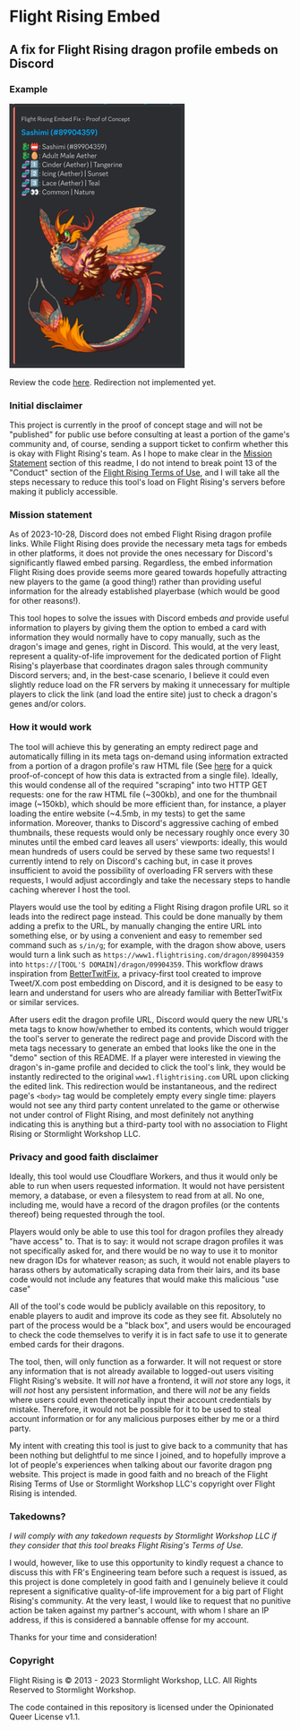 # Flight Rising Embed
## A fix for Flight Rising dragon profile embeds on Discord

### Example
<img src="sashimidemo.png">

Review the code [here](proofofconcept.html). Redirection not implemented yet.

### Initial disclaimer
This project is currently in the proof of concept stage and will not be "published" for public use before consulting at least a portion of the game's community and, of course, sending a support ticket to confirm whether this is okay with Flight Rising's team. As I hope to make clear in the [Mission Statement](#mission-statement) section of this readme, I do not intend to break point 13 of the "Conduct" section of the [Flight Rising Terms of Use](https://flightrising.com/main.php?p=wiki&article=81), and I will take all the steps necessary to reduce this tool's load on Flight Rising's servers before making it publicly accessible.

### Mission statement
As of 2023-10-28, Discord does not embed Flight Rising dragon profile links. While Flight Rising does provide the necessary meta tags for embeds in other platforms, it does not provide the ones necessary for Discord's significantly flawed embed parsing. Regardless, the embed information Flight Rising does provide seems more geared towards hopefully attracting new players to the game (a good thing!) rather than providing useful information for the already established playerbase (which would be good for other reasons!).

This tool hopes to solve the issues with Discord embeds *and* provide useful information to players by giving them the option to embed a card with information they would normally have to copy manually, such as the dragon's image and genes, right in Discord. This would, at the very least, represent a quality-of-life improvement for the dedicated portion of Flight Rising's playerbase that coordinates dragon sales through community Discord servers; and, in the best-case scenario, I believe it could even slightly reduce load on the FR servers by making it unnecessary for multiple players to click the link (and load the entire site) just to check a dragon's genes and/or colors.

### How it would work

The tool will achieve this by generating an empty redirect page and automatically filling in its meta tags on-demand using information extracted from a portion of a dragon profile's raw HTML file (See [here](fetch.js) for a quick proof-of-concept of how this data is extracted from a single file).  Ideally, this would condense all of the required "scraping" into two HTTP GET requests: one for the raw HTML file (~300kb), and one for the thumbnail image (~150kb), which should be more efficient than, for instance, a player loading the entire website (~4.5mb, in my tests) to get the same information. Moreover, thanks to Discord's aggressive caching of embed thumbnails, these requests would only be necessary roughly once every 30 minutes until the embed card leaves all users' viewports: ideally, this would mean hundreds of users could be served by these same two requests! I currently intend to rely on Discord's caching but, in case it proves insufficient to avoid the possibility of overloading FR servers with these requests, I would adjust accordingly and take the necessary steps to handle caching wherever I host the tool.

Players would use the tool by editing a Flight Rising dragon profile URL so it leads into the redirect page instead. This could be done manually by them adding a prefix to the URL, by manually changing the entire URL into something else, or by using a convenient and easy to remember sed command such as `s/in/g`; for example, with the dragon show above, users would turn a link such as `https://www1.flightrising.com/dragon/89904359` into `https://[TOOL'S DOMAIN]/dragon/09904359`. This workflow draws inspiration from [BetterTwitFix](https://github.com/dylanpdx/BetterTwitFix/), a privacy-first tool created to improve Tweet/X.com post embedding on Discord, and it is designed to be easy to learn and understand for users who are already familiar with BetterTwitFix or similar services.

After users edit the dragon profile URL, Discord would query the new URL's meta tags to know how/whether to embed its contents, which would trigger the tool's server to generate the redirect page and provide Discord with the meta tags necessary to generate an embed that looks like the one in the "demo" section of this README. If a player were interested in viewing the dragon's in-game profile and decided to click the tool's link, they would be instantly redirected to the original `www1.flightrising.com` URL upon clicking the edited link. This redirection would be instantaneous, and the redirect page's `<body>` tag would be completely empty every single time: players would not see any third party content unrelated to the game or otherwise not under control of Flight Rising, and most definitely not anything indicating this is anything but a third-party tool with no association to Flight Rising or Stormlight Workshop LLC. 

### Privacy and good faith disclaimer
Ideally, this tool would use Cloudflare Workers, and thus it would only be able to run when users requested information. It would not have persistent memory, a database, or even a filesystem to read from at all. No one, including me, would have a record of the dragon profiles (or the contents thereof) being requested through the tool.

Players would only be able to use this tool for dragon profiles they already "have access" to. That is to say: it would not scrape dragon profiles it was not specifically asked for, and there would be no way to use it to monitor new dragon IDs for whatever reason; as such, it would not enable players to harass others by automatically scraping data from their lairs, and its base code would not include any features that would make this malicious "use case" 

All of the tool's code would be publicly available on this repository, to enable players to audit and improve its code as they see fit. Absolutely no part of the process would be a "black box", and users would be encouraged to check the code themselves to verify it is in fact safe to use it to generate embed cards for their dragons.

The tool, then, will only function as a forwarder. It will not request or store any information that is not already available to logged-out users visiting Flight Rising's website. It will *not* have a frontend, it will *not* store any logs, it will *not* host any persistent information, and there will *not* be any fields where users could even theoretically input their account credentials by mistake. Therefore, it would not be possible for it to be used to steal account information or for any malicious purposes either by me or a third party.

My intent with creating this tool is just to give back to a community that has been nothing but delightful to me since I joined, and to hopefully improve a lot of people's experiences when talking about our favorite dragon png website. This project is made in good faith and no breach of the Flight Rising Terms of Use or Stormlight Workshop LLC's copyright over Flight Rising is intended.

### Takedowns?
*I will comply with any takedown requests by Stormlight Workshop LLC if they consider that this tool breaks Flight Rising's Terms of Use.*

I would, however, like to use this opportunity to kindly request a chance to discuss this with FR's Engineering team before such a request is issued, as this project is done completely in good faith and I genuinely believe it could represent a significative quality-of-life improvement for a big part of Flight Rising's community. At the very least, I would like to request that no punitive action be taken against my partner's account, with whom I share an IP address, if this is considered a bannable offense for my account.

Thanks for your time and consideration!

### Copyright
Flight Rising is © 2013 - 2023 Stormlight Workshop, LLC. All Rights Reserved to Stormlight Workshop.

The code contained in this repository is licensed under the Opinionated Queer License v1.1.
